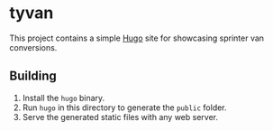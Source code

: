 # tyvan

This project contains a simple [Hugo](https://gohugo.io/) site for showcasing sprinter van conversions.

## Building

1. Install the `hugo` binary.
2. Run `hugo` in this directory to generate the `public` folder.
3. Serve the generated static files with any web server.
